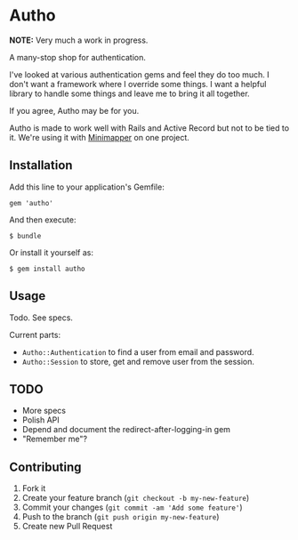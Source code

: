 # Autho

**NOTE:** Very much a work in progress.

A many-stop shop for authentication.

I've looked at various authentication gems and feel they do too much. I don't want a framework where I override some things. I want a helpful library to handle some things and leave me to bring it all together.

If you agree, Autho may be for you.

Autho is made to work well with Rails and Active Record but not to be tied to it. We're using it with [Minimapper](http://github.com/joakimk/minimapper) on one project.

## Installation

Add this line to your application's Gemfile:

    gem 'autho'

And then execute:

    $ bundle

Or install it yourself as:

    $ gem install autho

## Usage

Todo. See specs.

Current parts:

  * `Autho::Authentication` to find a user from email and password.
  * `Autho::Session` to store, get and remove user from the session.

## TODO

* More specs
* Polish API
* Depend and document the redirect-after-logging-in gem
* "Remember me"?

## Contributing

1. Fork it
2. Create your feature branch (`git checkout -b my-new-feature`)
3. Commit your changes (`git commit -am 'Add some feature'`)
4. Push to the branch (`git push origin my-new-feature`)
5. Create new Pull Request
